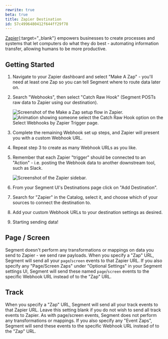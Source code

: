 ```yaml
---
rewrite: true
beta: true
title: Zapier Destination
id: 57c4996480412f644ff29f78
---
```

[Zapier](https://zapier.com/apps/integrations){:target="_blank"} empowers businesses to create processes and systems that let computers do what they do best - automating information transfer, allowing humans to be more productive.

## Getting Started



1. Navigate to your Zapier dashboard and select "Make A Zap" - you'll need at least one Zap so you can tell Segment where to route data later on.
2. Search "Webhooks", then select "Catch Raw Hook" (Segment POSTs raw data to Zapier using our destination).

    ![Screenshot of the Make a Zap setup flow in Zapier.](images/webhooks-by-zapier.png)
    ![Animation showing someone select the Catch Raw Hook option on the Select Webhooks by Zapier Trigger page. ](images/zapier-catch-raw-hook.gif)

3. Complete the remaining Webhook set up steps, and Zapier will present you with a custom Webhook URL.
4. Repeat step 3 to create as many Webhook URLs as you like.
5. Remember that each Zapier "trigger" should be connected to an "Action" - i.e. posting the Webhook data to another downstream tool, such as Slack.

    ![Screenshot of the Zapier sidebar.](images/zapier-choose-action.png)

6. From your Segment UI's Destinations page click on "Add Destination".
7. Search for "Zapier" in the Catalog, select it, and choose which of your sources to connect the destination to.
8. Add your custom Webhook URLs to your destination settings as desired.
9. Starting sending data!

## Page / Screen

Segment doesn't perform any transformations or mappings on data you send to Zapier - we send raw payloads. When you specify a "Zap" URL, Segment will send all your `page`/`screen` events to that Zapier URL. If you also specify any "Page/Screen Zaps" under "Optional Settings" in your Segment settings UI, Segment will send these named `page`/`screen` events to the specific Webhook URL instead of to the "Zap" URL.

## Track

When you specify a "Zap" URL, Segment will send all your track events to that Zapier URL. Leave this setting blank if you do not wish to send all track events to Zapier. As with page/screen events, Segment does not perform any transformations or mappings. If you also specify any "Event Zaps", Segment will send these events to the specific Webhook URL instead of to the "Zap" URL.
